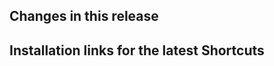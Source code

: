 ## Changes in this release <!-- markdownlint-disable-line MD041 -->

<!-- Replace this comment with release notes -->

## Installation links for the latest Shortcuts

